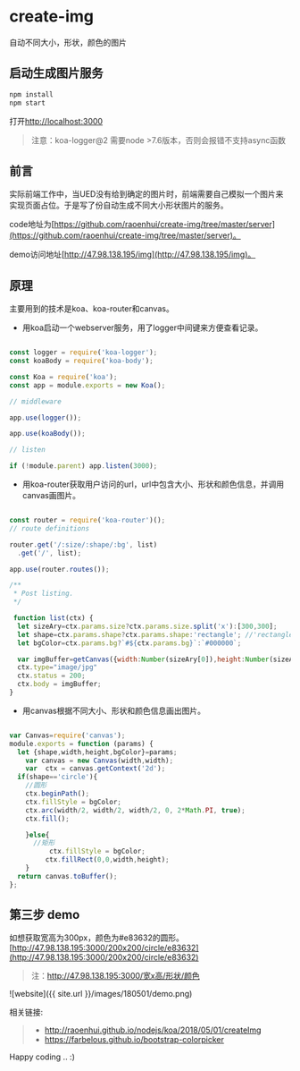 # create-img
自动不同大小，形状，颜色的图片

## 启动生成图片服务

```bash
npm install 
npm start 
```
打开[http://localhost:3000](http://localhost:3000)

> 注意：koa-logger@2 需要node >7.6版本，否则会报错不支持async函数


## 前言

实际前端工作中，当UED没有给到确定的图片时，前端需要自己模拟一个图片来实现页面占位。于是写了份自动生成不同大小形状图片的服务。
  
code地址为[https://github.com/raoenhui/create-img/tree/master/server](https://github.com/raoenhui/create-img/tree/master/server)。
 
demo访问地址[http://47.98.138.195/img](http://47.98.138.195/img)。


## 原理

主要用到的技术是koa、koa-router和canvas。

* 用koa启动一个webserver服务，用了logger中间键来方便查看记录。

```javascript

const logger = require('koa-logger');
const koaBody = require('koa-body');

const Koa = require('koa');
const app = module.exports = new Koa();

// middleware

app.use(logger());

app.use(koaBody());

// listen

if (!module.parent) app.listen(3000);

```

* 用koa-router获取用户访问的url，url中包含大小、形状和颜色信息，并调用canvas画图片。

```javascript

const router = require('koa-router')();
// route definitions

router.get('/:size/:shape/:bg', list)
  .get('/', list);

app.use(router.routes());

/**
 * Post listing.
 */

 function list(ctx) {
  let sizeAry=ctx.params.size?ctx.params.size.split('x'):[300,300];
  let shape=ctx.params.shape?ctx.params.shape:'rectangle'; //'rectangle||circle'
  let bgColor=ctx.params.bg?`#${ctx.params.bg}`:`#000000`;

  var imgBuffer=getCanvas({width:Number(sizeAry[0]),height:Number(sizeAry[1]),shape,bgColor});
  ctx.type="image/jpg"
  ctx.status = 200;
  ctx.body = imgBuffer;
}

```

* 用canvas根据不同大小、形状和颜色信息画出图片。

```javascript

var Canvas=require('canvas');
module.exports = function (params) {
  let {shape,width,height,bgColor}=params;
    var canvas = new Canvas(width,width);
    var  ctx = canvas.getContext('2d');
  if(shape=='circle'){
    //圆形
    ctx.beginPath();
    ctx.fillStyle = bgColor;
    ctx.arc(width/2, width/2, width/2, 0, 2*Math.PI, true);
    ctx.fill();

    }else{
      //矩形
          ctx.fillStyle = bgColor;
         ctx.fillRect(0,0,width,height);
    }
  return canvas.toBuffer();
};

```

## 第三步 demo

如想获取宽高为300px，颜色为#e83632的圆形。
[http://47.98.138.195:3000/200x200/circle/e83632](http://47.98.138.195:3000/200x200/circle/e83632)

> 注：http://47.98.138.195:3000/宽x高/形状/颜色

![website]({{ site.url }}/images/180501/demo.png)



相关链接:
> * http://raoenhui.github.io/nodejs/koa/2018/05/01/createImg
> * https://farbelous.github.io/bootstrap-colorpicker

Happy coding .. :)

